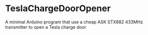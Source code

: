 # TeslaChargeDoorOpener
A minimal Arduino program that use a cheap ASK STX882 433MHz transmitter to open a Tesla charge door
